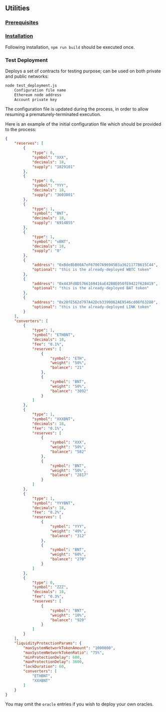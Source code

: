 ## Utilities

### [Prerequisites](../../README.md#prerequisites)

### [Installation](../../README.md#installation)

Following installation, `npm run build` should be executed once.

### Test Deployment

Deploys a set of contracts for testing purpose; can be used on both private and public networks:
```bash
node test_deployment.js
    Configuration file name
    Ethereum node address
    Account private key
```

The configuration file is updated during the process, in order to allow resuming a prematurely-terminated execution.

Here is an example of the initial configuration file which should be provided to the process:
```json
{
    "reserves": [
        {
            "type": 0,
            "symbol": "XXX",
            "decimals": 18,
            "supply": "1829101"
        },
        {
            "type": 0,
            "symbol": "YYY",
            "decimals": 18,
            "supply": "3603801"
        },
        {
            "type": 1,
            "symbol": "BNT",
            "decimals": 18,
            "supply": "6914855"
        },
        {
            "type": 1,
            "symbol": "vBNT",
            "decimals": 18,
            "supply": "0"
        },
        {
            "address": "0xBde8bB00A7eF67007A96945B3a3621177B615C44",
            "optional": "this is the already-deployed WBTC token"
        },
        {
            "address": "0x443Fd8D5766169416aE42B8E050fE9422f628419",
            "optional": "this is the already-deployed BAT token"
        },
        {
            "address": "0x20fE562d797A42Dcb3399062AE9546cd06f63280",
            "optional": "this is the already-deployed LINK token"
        }
    ],
    "converters": [
        {
            "type": 1,
            "symbol": "ETHBNT",
            "decimals": 18,
            "fee": "0.1%",
            "reserves": [
                {
                    "symbol": "ETH",
                    "weight": "50%",
                    "balance": "21"
                },
                {
                    "symbol": "BNT",
                    "weight": "50%",
                    "balance": "3092"
                }
            ]
        },
        {
            "type": 1,
            "symbol": "XXXBNT",
            "decimals": 18,
            "fee": "0.1%",
            "reserves": [
                {
                    "symbol": "XXX",
                    "weight": "50%",
                    "balance": "582"
                },
                {
                    "symbol": "BNT",
                    "weight": "50%",
                    "balance": "2817"
                }
            ]
        },
        {
            "type": 1,
            "symbol": "YYYBNT",
            "decimals": 18,
            "fee": "0.2%",
            "reserves": [
                {
                    "symbol": "YYY",
                    "weight": "40%",
                    "balance": "312"
                },
                {
                    "symbol": "BNT",
                    "weight": "60%",
                    "balance": "270"
                }
            ]
        },
        {
            "type": 0,
            "symbol": "ZZZ",
            "decimals": 18,
            "fee": "0.3%",
            "reserves": [
                {
                    "symbol": "BNT",
                    "weight": "10%",
                    "balance": "920"
                }
            ]
        }
    ],
    "liquidityProtectionParams": {
        "maxSystemNetworkTokenAmount": "1000000",
        "maxSystemNetworkTokenRatio": "75%",
        "minProtectionDelay": 600,
        "maxProtectionDelay": 3600,
        "lockDuration": 60,
        "converters": [
            "ETHBNT",
            "XXXBNT"
        ]
    }
}
```

You may omit the `oracle` entries if you wish to deploy your own oracles.